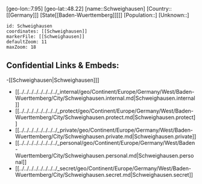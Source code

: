 ﻿---
location: [48.22,7.95]
mapzoom: [7,12] 
mapmarker: city 
type: City
tags:
- geo/City


SpocWebEntityId: 34107
isDeleted: false
confidential: public

---
[geo-lon::7.95]
[geo-lat::48.22]
[name::Schweighausen]
[Country::[[Germany]]]
[State[[Baden-Wuerttemberg]]]]]
[Population::]
[Unknown::]


```leaflet
id: Schweighausen
coordinates: [[Schweighausen]]
markerFile: [[Schweighausen]]
defaultZoom: 11 
maxZoom: 18
```


## Confidential Links & Embeds: 
-[[Schweighausen|Schweighausen]]] 
- [[../../../../../../../../_internal/geo/Continent/Europe/Germany/West/Baden-Wuerttemberg/City/Schweighausen.internal.md|Schweighausen.internal]] 
- [[../../../../../../../../_protect/geo/Continent/Europe/Germany/West/Baden-Wuerttemberg/City/Schweighausen.protect.md|Schweighausen.protect]] 
- [[../../../../../../../../_private/geo/Continent/Europe/Germany/West/Baden-Wuerttemberg/City/Schweighausen.private.md|Schweighausen.private]] 
- [[../../../../../../../../_personal/geo/Continent/Europe/Germany/West/Baden-Wuerttemberg/City/Schweighausen.personal.md|Schweighausen.personal]] 
- [[../../../../../../../../_secret/geo/Continent/Europe/Germany/West/Baden-Wuerttemberg/City/Schweighausen.secret.md|Schweighausen.secret]] 
